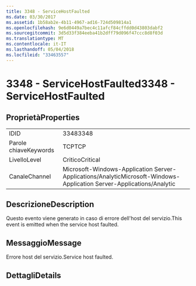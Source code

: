 ```yaml
---
title: 3348 - ServiceHostFaulted
ms.date: 03/30/2017
ms.assetid: 1b58ab2e-4b11-4967-ad16-724d509814a1
ms.openlocfilehash: 9e6d0449a7bec4c11afcf84cffdd0d43803dabf2
ms.sourcegitcommit: 3d5d33f384eeba41b2dff79d096f47ccc8d8f03d
ms.translationtype: MT
ms.contentlocale: it-IT
ms.lasthandoff: 05/04/2018
ms.locfileid: "33463557"
---
```

# <a name="3348---servicehostfaulted"></a><span data-ttu-id="1ca2b-102">3348 - ServiceHostFaulted</span><span class="sxs-lookup"><span data-stu-id="1ca2b-102">3348 - ServiceHostFaulted</span></span>
## <a name="properties"></a><span data-ttu-id="1ca2b-103">Proprietà</span><span class="sxs-lookup"><span data-stu-id="1ca2b-103">Properties</span></span>  
  
|||  
|-|-|  
|<span data-ttu-id="1ca2b-104">ID</span><span class="sxs-lookup"><span data-stu-id="1ca2b-104">ID</span></span>|<span data-ttu-id="1ca2b-105">3348</span><span class="sxs-lookup"><span data-stu-id="1ca2b-105">3348</span></span>|  
|<span data-ttu-id="1ca2b-106">Parole chiave</span><span class="sxs-lookup"><span data-stu-id="1ca2b-106">Keywords</span></span>|<span data-ttu-id="1ca2b-107">TCP</span><span class="sxs-lookup"><span data-stu-id="1ca2b-107">TCP</span></span>|  
|<span data-ttu-id="1ca2b-108">Livello</span><span class="sxs-lookup"><span data-stu-id="1ca2b-108">Level</span></span>|<span data-ttu-id="1ca2b-109">Critico</span><span class="sxs-lookup"><span data-stu-id="1ca2b-109">Critical</span></span>|  
|<span data-ttu-id="1ca2b-110">Canale</span><span class="sxs-lookup"><span data-stu-id="1ca2b-110">Channel</span></span>|<span data-ttu-id="1ca2b-111">Microsoft-Windows-Application Server-Applications/Analytic</span><span class="sxs-lookup"><span data-stu-id="1ca2b-111">Microsoft-Windows-Application Server-Applications/Analytic</span></span>|  
  
## <a name="description"></a><span data-ttu-id="1ca2b-112">Descrizione</span><span class="sxs-lookup"><span data-stu-id="1ca2b-112">Description</span></span>  
 <span data-ttu-id="1ca2b-113">Questo evento viene generato in caso di errore dell'host del servizio.</span><span class="sxs-lookup"><span data-stu-id="1ca2b-113">This event is emitted when the service host faulted.</span></span>  
  
## <a name="message"></a><span data-ttu-id="1ca2b-114">Messaggio</span><span class="sxs-lookup"><span data-stu-id="1ca2b-114">Message</span></span>  
 <span data-ttu-id="1ca2b-115">Errore host del servizio.</span><span class="sxs-lookup"><span data-stu-id="1ca2b-115">Service host faulted.</span></span>  
  
## <a name="details"></a><span data-ttu-id="1ca2b-116">Dettagli</span><span class="sxs-lookup"><span data-stu-id="1ca2b-116">Details</span></span>
